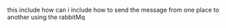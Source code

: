 this include how can i include how to send the message from one place to another using the rabbitMq
